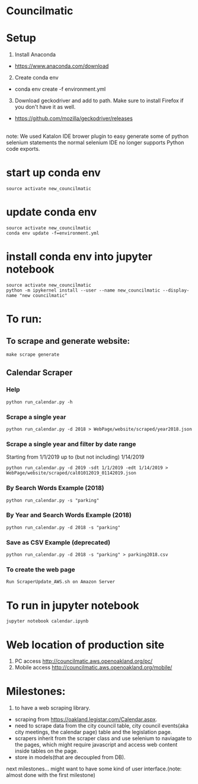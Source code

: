 # Councilmatic

# Setup

1. Install Anaconda 
  * https://www.anaconda.com/download
2. Create conda env
  * conda env create -f environment.yml
3. Download geckodriver and add to path. Make sure to install Firefox if you don't have it as well.
  * https://github.com/mozilla/geckodriver/releases
  <br>
note: We used Katalon IDE brower plugin to easy generate some of python selenium statements the normal selenium IDE no longer supports Python code exports.
  
# start up conda env
```
source activate new_councilmatic
```

# update conda env
```
source activate new_councilmatic
conda env update -f=environment.yml
```

# install conda env into jupyter notebook
```
source activate new_councilmatic
python -m ipykernel install --user --name new_councilmatic --display-name "new councilmatic"
```

# To run:

## To scrape and generate website:
```
make scrape generate
```

## Calendar Scraper

### Help

```
python run_calendar.py -h
```

### Scrape a single year

```
python run_calendar.py -d 2018 > WebPage/website/scraped/year2018.json
```

### Scrape a single year and filter by date range

Starting from 1/1/2019 up to (but not including) 1/14/2019 

```
python run_calendar.py -d 2019 -sdt 1/1/2019 -edt 1/14/2019 > WebPage/website/scraped/cal01012019_01142019.json
```

### By Search Words Example (2018)

```
python run_calendar.py -s "parking"
```

### By Year and Search Words Example (2018)

```
python run_calendar.py -d 2018 -s "parking"
```

### Save as CSV Example (deprecated)

```
python run_calendar.py -d 2018 -s "parking" > parking2018.csv
```

### To create the web page

```
Run ScraperUpdate_AWS.sh on Amazon Server
```


# To run in jupyter notebook
```
jupyter notebook calendar.ipynb
```
# Web location of production site

1. PC access
  http://councilmatic.aws.openoakland.org/pc/
2. Mobile access
http://councilmatic.aws.openoakland.org/mobile/

# Milestones:
1. to have a web scraping library.
  * scraping from https://oakland.legistar.com/Calendar.aspx.
  * need to scrape data from the city council table, city council events(aka city meetings, the calendar page) table and the legislation page.
  * scrapers inherit from the scraper class and use selenium to naviagate to the pages, which might require javascript and access web content inside tables on the page.
  * store in models(that are decoupled from DB).
  
 next milestones...
 might want to have some kind of user interface.(note: almost done with the first milestone)

